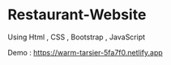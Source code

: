 # Restaurant-Website
Using Html , CSS , Bootstrap , JavaScript    

Demo : https://warm-tarsier-5fa7f0.netlify.app



